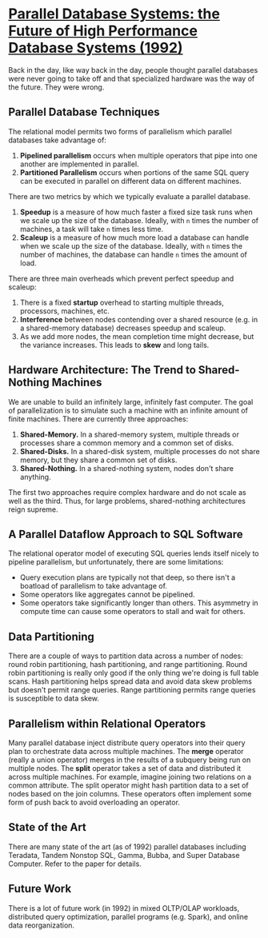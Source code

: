 # [Parallel Database Systems: the Future of High Performance Database Systems (1992)](https://scholar.google.com/scholar?cluster=8498695891165572028)
Back in the day, like way back in the day, people thought parallel databases
were never going to take off and that specialized hardware was the way of the
future. They were wrong.

## Parallel Database Techniques
The relational model permits two forms of parallelism which parallel databases
take advantage of:

1. **Pipelined parallelism** occurs when multiple operators that pipe into one
   another are implemented in parallel.
2. **Partitioned Parallelism** occurs when portions of the same SQL query can
   be executed in parallel on different data on different machines.

There are two metrics by which we typically evaluate a parallel database.

1. **Speedup** is a measure of how much faster a fixed size task runs when we
   scale up the size of the database. Ideally, with `n` times the number of
   machines, a task will take `n` times less time.
2. **Scaleup** is a measure of how much more load a database can handle when we
   scale up the size of the database. Ideally, with `n` times the number of
   machines, the database can handle `n` times the amount of load.

There are three main overheads which prevent perfect speedup and scaleup:

1. There is a fixed **startup** overhead to starting multiple threads,
   processors, machines, etc.
2. **Interference** between nodes contending over a shared resource (e.g. in a
   shared-memory database) decreases speedup and scaleup.
3. As we add more nodes, the mean completion time might decrease, but the
   variance increases. This leads to **skew** and long tails.

## Hardware Architecture: The Trend to Shared-Nothing Machines
We are unable to build an infinitely large, infinitely fast computer. The goal
of parallelization is to simulate such a machine with an infinite amount of
finite machines. There are currently three approaches:

1. **Shared-Memory.** In a shared-memory system, multiple threads or processes
   share a common memory and a common set of disks.
2. **Shared-Disks.** In a shared-disk system, multiple processes do not share
   memory, but they share a common set of disks.
3. **Shared-Nothing.** In a shared-nothing system, nodes don't share anything.

The first two approaches require complex hardware and do not scale as well as
the third. Thus, for large problems, shared-nothing architectures reign
supreme.

## A Parallel Dataflow Approach to SQL Software
The relational operator model of executing SQL queries lends itself nicely to
pipeline parallelism, but unfortunately, there are some limitations:

- Query execution plans are typically not that deep, so there isn't a boatload
  of parallelism to take advantage of.
- Some operators like aggregates cannot be pipelined.
- Some operators take significantly longer than others. This asymmetry in
  compute time can cause some operators to stall and wait for others.

## Data Partitioning
There are a couple of ways to partition data across a number of nodes: round
robin partitioning, hash partitioning, and range partitioning. Round robin
partitioning is really only good if the only thing we're doing is full table
scans. Hash partitioning helps spread data and avoid data skew problems but
doesn't permit range queries. Range partitioning permits range queries is
susceptible to data skew.

## Parallelism within Relational Operators
Many parallel database inject distribute query operators into their query plan
to orchestrate data across multiple machines. The **merge** operator (really a
union operator) merges in the results of a subquery being run on multiple
nodes. The **split** operator takes a set of data and distributed it across
multiple machines. For example, imagine joining two relations on a common
attribute. The split operator might hash partition data to a set of nodes based
on the join columns. These operators often implement some form of push back to
avoid overloading an operator.

## State of the Art
There are many state of the art (as of 1992) parallel databases including
Teradata, Tandem Nonstop SQL, Gamma, Bubba, and Super Database Computer. Refer
to the paper for details.

## Future Work
There is a lot of future work (in 1992) in mixed OLTP/OLAP workloads,
distributed query optimization, parallel programs (e.g. Spark), and online data
reorganization.
